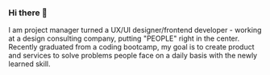 ### Hi there 👋
I am project manager turned a UX/UI designer/frontend developer - working at a design consulting company, putting "PEOPLE" right in the center. Recently graduated from a coding bootcamp, my goal is to create product and services to solve problems people face on a daily basis with the newly learned skill. 

<!--
**attinore/attinore** is a ✨ _special_ ✨ repository because its `README.md` (this file) appears on your GitHub profile.

- 🔭 I’m currently working on Pantry.
- 🌱 I’m currently learning JavaScript and Ruby on Rails.
- 👯 I’m looking to collaborate on UX projects.
- 💬 Ask me about user research and business design.
- 📫 How to reach me: attinore@gmail.com
- 😄 Pronouns: She/Her
- 🇯🇵 🇳🇿 🇰🇷 🇺🇸 : Countries lived
- 🌏 Languages: Fluent in Japanese and English, Native Korean speaker.
